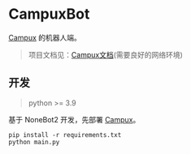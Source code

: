 # CampuxBot

[Campux](https://github.com/RockChinQ/Campux) 的机器人端。

> 项目文档见：[Campux文档](https://campux.idoknow.top)(需要良好的网络环境)

## 开发

> python >= 3.9

基于 NoneBot2 开发，先部署 [Campux](https://github.com/RockChinQ/Campux)。 

```shell
pip install -r requirements.txt
python main.py
```
